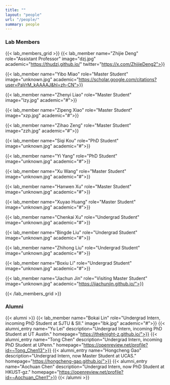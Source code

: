 ```yaml
---
title: ""
layout: "people"
url: "/people/"
summary: people
---
```


### Lab Members

{{< lab_members_grid >}}
{{< lab_member name="Zhijie Deng" role="Assistant Professor" image="dzj.jpg" academic="https://thudzj.github.io/"  twitter="https://x.com/ZhijieDeng2">}}

{{< lab_member name="Yibo Miao" role="Master Student" image="unknown.jpg" academic="https://scholar.google.com/citations?user=PaVrM_kAAAAJ&hl=zh-CN">}}

{{< lab_member name="Zhenyi Liao" role="Master Student" image="lzy.jpg" academic="#">}}

{{< lab_member name="Zipeng Xiao" role="Master Student" image="xzp.jpg" academic="#">}}

<!-- {{< lab_member name="Chang Liu" role="Master Student" image="lc.jpg" academic="#">}} -->

{{< lab_member name="Zihao Zeng" role="Master Student" image="zzh.jpg" academic="#">}}

{{< lab_member name="Siqi Kou" role="PhD Student" image="unknown.jpg" academic="#">}}

{{< lab_member name="Yi Yang" role="PhD Student" image="unknown.jpg" academic="#">}}

{{< lab_member name="Xu Wang" role="Master Student" image="unknown.jpg" academic="#">}}

{{< lab_member name="Hanwen Xu" role="Master Student" image="unknown.jpg" academic="#">}}

{{< lab_member name="Xuyao Huang" role="Master Student" image="unknown.jpg" academic="#">}}

{{< lab_member name="Chenkai Xu" role="Undergrad Student" image="unknown.jpg" academic="#">}}

<!-- {{< lab_member name="Yu Lei" role="Undergrad Student" image="unknown.jpg" academic="https://theknight-z.github.io/">}} -->

{{< lab_member name="Bingde Liu" role="Undergrad Student" image="unknown.jpg" academic="#">}}

{{< lab_member name="Zhihong Liu" role="Undergrad Student" image="unknown.jpg" academic="#">}}

{{< lab_member name="Boxiu Li" role="Undergrad Student" image="unknown.jpg" academic="#">}}

{{< lab_member name="Jiachun Jin" role="Visiting Master Student" image="unknown.jpg" academic="https://jiachunjin.github.io/">}}

{{< /lab_members_grid >}}

### Alumni
{{< alumni >}}
{{< lab_member name="Bokai Lin" role="Undergrad Intern, incoming PhD Student at SJTU & SII." image="lbk.jpg" academic="#">}}
{{< alumni_entry name="Yu Lei" description="Undergrad Intern, incoming PhD Student at UT Austin." homepage="https://theknight-z.github.io/">}}
{{< alumni_entry name="Tong Chen" description="Undergrad Intern, incoming PhD Student at UPenn." homepage="https://openreview.net/profile?id=~Tong_Chen13">}}
{{< alumni_entry name="Hongcheng Gao" description="Undergrad Intern, now Master Student at UCAS." homepage="https://hongcheng-gao.github.io/">}}
{{< alumni_entry name="Aochuan Chen" description="Undergrad Intern, now PhD Student at HKUST-gz." homepage="https://openreview.net/profile?id=~Aochuan_Chen1">}}
{{< /alumni >}}
